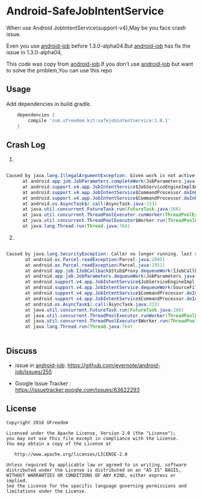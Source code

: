 # Android-SafeJobIntentService

When use Android JobIntentService(support-v4),May be you face crash issue.

Even you use [android-job][1] before 1.3.0-alpha04.But [android-job][1] has fix the issue in 1.3.0-alpha04, 

This code  was copy from [android-job][1].If you don't use [android-job][1] but want to solve the problem,You can use this repo
 
Usage
-----
Add dependencies in build.gradle.

```groovy
    dependencies {
        compile 'com.ufreedom.kit:safejobintentservice:1.0.1'
    }

```



Crash Log
----- 
 1.
 ```java
 
Caused by java.lang.IllegalArgumentException: Given work is not active: JobWorkItem{id=1 intent=Intent {  } dcount=1}
       at android.app.job.JobParameters.completeWork(JobParameters.java:221)
       at android.support.v4.app.JobIntentService$JobServiceEngineImpl$WrapperWorkItem.complete(SourceFile:267)
       at android.support.v4.app.JobIntentService$CommandProcessor.doInBackground(SourceFile:393)
       at android.support.v4.app.JobIntentService$CommandProcessor.doInBackground(SourceFile:382)
       at android.os.AsyncTask$2.call(AsyncTask.java:333)
       at java.util.concurrent.FutureTask.run(FutureTask.java:266)
       at java.util.concurrent.ThreadPoolExecutor.runWorker(ThreadPoolExecutor.java:1162)
       at java.util.concurrent.ThreadPoolExecutor$Worker.run(ThreadPoolExecutor.java:636)
       at java.lang.Thread.run(Thread.java:764)


```

2.

```java

Caused by java.lang.SecurityException: Caller no longer running, last stopped +43s420ms because: timed out while starting
       at android.os.Parcel.readException(Parcel.java:2005)
       at android.os.Parcel.readException(Parcel.java:1951)
       at android.app.job.IJobCallback$Stub$Proxy.dequeueWork(IJobCallback.java:191)
       at android.app.job.JobParameters.dequeueWork(JobParameters.java:208)
       at android.support.v4.app.JobIntentService$JobServiceEngineImpl.dequeueWork(SourceFile:314)
       at android.support.v4.app.JobIntentService.dequeueWork(SourceFile:639)
       at android.support.v4.app.JobIntentService$CommandProcessor.doInBackground(SourceFile:389)
       at android.support.v4.app.JobIntentService$CommandProcessor.doInBackground(SourceFile:382)
       at android.os.AsyncTask$2.call(AsyncTask.java:333)
       at java.util.concurrent.FutureTask.run(FutureTask.java:266)
       at java.util.concurrent.ThreadPoolExecutor.runWorker(ThreadPoolExecutor.java:1162)
       at java.util.concurrent.ThreadPoolExecutor$Worker.run(ThreadPoolExecutor.java:636)
       at java.lang.Thread.run(Thread.java:764)



```


Discuss
--------
- issue in [android-job][1]: https://github.com/evernote/android-job/issues/255

- Google Issue Tracker : https://issuetracker.google.com/issues/63622293


License 
--------

    Copyright 2018 UFreedom

    Licensed under the Apache License, Version 2.0 (the "License");
    you may not use this file except in compliance with the License.
    You may obtain a copy of the License at

       http://www.apache.org/licenses/LICENSE-2.0

    Unless required by applicable law or agreed to in writing, software
    distributed under the License is distributed on an "AS IS" BASIS,
    WITHOUT WARRANTIES OR CONDITIONS OF ANY KIND, either express or implied.
    See the License for the specific language governing permissions and
    limitations under the License.
    
    
    
[1]:https://github.com/evernote/android-job
